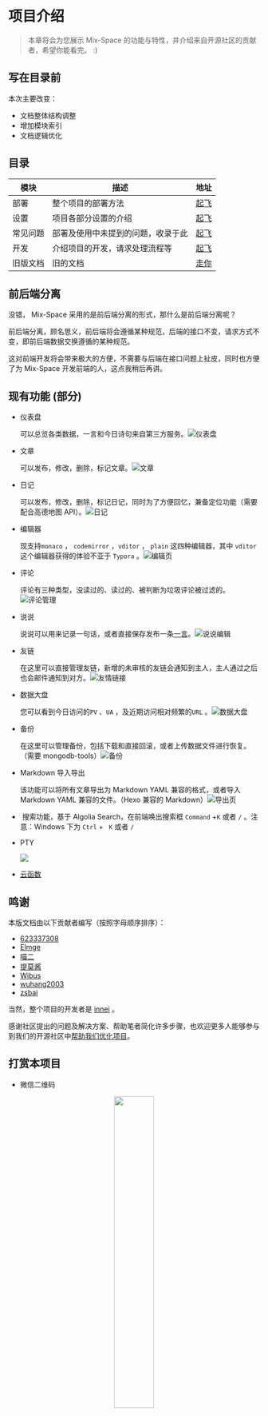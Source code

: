 # 项目介绍

> 本章将会为您展示 Mix-Space 的功能与特性，并介绍来自开源社区的贡献者，希望你能看完。 :)

## 写在目录前

本次主要改变：

- 文档整体结构调整
- 增加模块索引
- 文档逻辑优化

## 目录

| 模块     | 描述                               | 地址                                                     |
| -------- | ---------------------------------- | -------------------------------------------------------- |
| 部署     | 整个项目的部署方法                 | [起飞](/deploy/docker)                                   |
| 设置     | 项目各部分设置的介绍               | [起飞](/options/)                                        |
| 常见问题 | 部署及使用中未提到的问题，收录于此 | [起飞](/help/)                                           |
| 开发     | 介绍项目的开发，请求处理流程等     | [起飞](/dev/)                                            |
| 旧版文档 | 旧的文档                           | [走你](https://github.com/mx-space/docs/tree/master/old) |

## 前后端分离

没错， Mix-Space 采用的是前后端分离的形式，那什么是前后端分离呢？

前后端分离，顾名思义，前后端将会遵循某种规范，后端的接口不变，请求方式不变，即前后端数据交换遵循的某种规范。

这对前端开发将会带来极大的方便，不需要与后端在接口问题上扯皮，同时也方便了为 Mix-Space 开发前端的人，这点我稍后再讲。

## 现有功能 (部分)

- 仪表盘

  可以总览各类数据，一言和今日诗句来自第三方服务。![仪表盘](https://cdn.jsdelivr.net/gh/mx-space/docs-images@latest/images/V0BRMI.png)

- 文章

  可以发布，修改，删除，标记文章。![文章](https://cdn.jsdelivr.net/gh/mx-space/docs-images@latest/images/Vd1kAW.png)

- 日记

  可以发布，修改，删除，标记日记，同时为了方便回忆，兼备定位功能（需要配合高德地图 API）。![日记](https://cdn.jsdelivr.net/gh/mx-space/docs-images@latest/images/mAwG4T.png)

- 编辑器

  现支持`monaco` ， `codemirror` ，`vditor` ， `plain` 这四种编辑器，其中 `vditor` 这个编辑器获得的体验不亚于 `Typora` 。![编辑页](https://cdn.jsdelivr.net/gh/mx-space/docs-images@latest/images/ROaydk.png)

- 评论

  评论有三种类型，没读过的、读过的、被判断为垃圾评论被过滤的。![评论管理](https://cdn.jsdelivr.net/gh/mx-space/docs-images@latest/images/oNhuO0.png)

- 说说

  说说可以用来记录一句话，或者直接保存发布一条[一言](https://hitokoto.cn/)。![说说编辑](https://cdn.jsdelivr.net/gh/mx-space/docs-images@latest/images/gMs43j.png)

- 友链

  在这里可以直接管理友链，新增的未审核的友链会通知到主人，主人通过之后也会邮件通知到对方。![友情链接](https://cdn.jsdelivr.net/gh/mx-space/docs-images@latest/images/server-links.png)

- 数据大盘

  您可以看到今日访问的`PV` 、`UA` ，及近期访问相对频繁的`URL` 。![数据大盘](https://cdn.jsdelivr.net/gh/mx-space/docs-images@latest/images/2ke5KU.png)

- 备份

  在这里可以管理备份，包括下载和直接回滚，或者上传数据文件进行恢复。（需要 mongodb-tools）![备份](https://cdn.jsdelivr.net/gh/mx-space/docs-images@latest/images/cTOSl.png)

- Markdown 导入导出

  该功能可以将所有文章导出为 Markdown YAML 兼容的格式，或者导入 Markdown YAML 兼容的文件。（Hexo 兼容的 Markdown）![导出页](https://cdn.jsdelivr.net/gh/mx-space/docs-images@latest/images/server-md.png)

- ​ 搜索功能，基于 Algolia Search，在前端唤出搜索框 `Command` +`K` 或者 `/` 。注意：Windows 下为 `Ctrl` + ` K` 或者 `/`
- PTY

  ![](https://user-images.githubusercontent.com/41265413/153223043-b211b0b8-977d-474e-8b51-80f77624dd75.jpg)

- [云函数](https://github.com/mx-space/mx-server/blob/master/src/modules/serverless/serverless.readme.md)

## 鸣谢

本版文档由以下贡献者编写（按照字母顺序排序）：

- [623337308](https://blog.cqsjyz.com)
- [Elmge](https://github.com/Elmge)
- [喵二](https://www.miaoer.xyz)
- [提莫酱](https://www.timochan.cn)
- [Wibus](https://github.com/wibus-wee)
- [wuhang2003](https://github.com/wuhang2003)
- [zsbai](https://github.com/zsbai)

当然，整个项目的开发者是 [innei](https://innei.ren) 。

感谢社区提出的问题及解决方案、帮助笔者简化许多步骤，也欢迎更多人能够参与到我们的开源社区中[帮助我们优化项目](https://github.com/mx-space)。

## 打赏本项目

- 微信二维码

<div align="center">
<img src="https://cdn.jsdelivr.net/gh/Innei/img-bed@master/20191211132347.png" style="width:40%;" />
</div>
